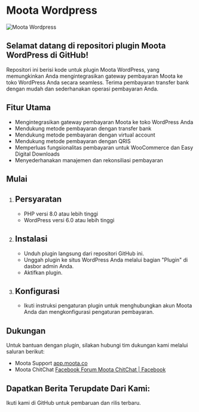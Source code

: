 # Moota Wordpress
![Moota Wordpress](https://moota.co/file/2023/12/Software_Box_Mockup_1-2.png)

## Selamat datang di repositori plugin Moota WordPress di GitHub!
Repositori ini berisi kode untuk plugin Moota WordPress, yang memungkinkan Anda mengintegrasikan gateway pembayaran Moota ke toko WordPress Anda secara seamless. Terima pembayaran transfer bank dengan mudah dan sederhanakan operasi pembayaran Anda.

## Fitur Utama
- Mengintegrasikan gateway pembayaran Moota ke toko WordPress Anda
- Mendukung metode pembayaran dengan transfer bank
- Mendukung metode pembayaran dengan virtual account
- Mendukung metode pembayaran dengan QRIS
- Memperluas fungsionalitas pembayaran untuk WooCommerce dan Easy Digital Downloads
- Menyederhanakan manajemen dan rekonsiliasi pembayaran

## Mulai
1. ## Persyaratan
    - PHP versi 8.0 atau lebih tinggi
    - WordPress versi 6.0 atau lebih tinggi
2. ## Instalasi
    - Unduh plugin langsung dari repositori GitHub ini.
    - Unggah plugin ke situs WordPress Anda melalui bagian "Plugin" di dasbor admin Anda.
    - Aktifkan plugin.
3. ## Konfigurasi
    - Ikuti instruksi pengaturan plugin untuk menghubungkan akun Moota Anda dan mengkonfigurasi pengaturan pembayaran.

## Dukungan
Untuk bantuan dengan plugin, silakan hubungi tim dukungan kami melalui saluran berikut:

- Moota Support [app.moota.co](https://app.moota.co/login)
- Moota ChitChat [Facebook Forum Moota ChitChat | Facebook](https://www.facebook.com/groups/mootasupport)

## Dapatkan Berita Terupdate Dari Kami:
Ikuti kami di GitHub untuk pembaruan dan rilis terbaru.